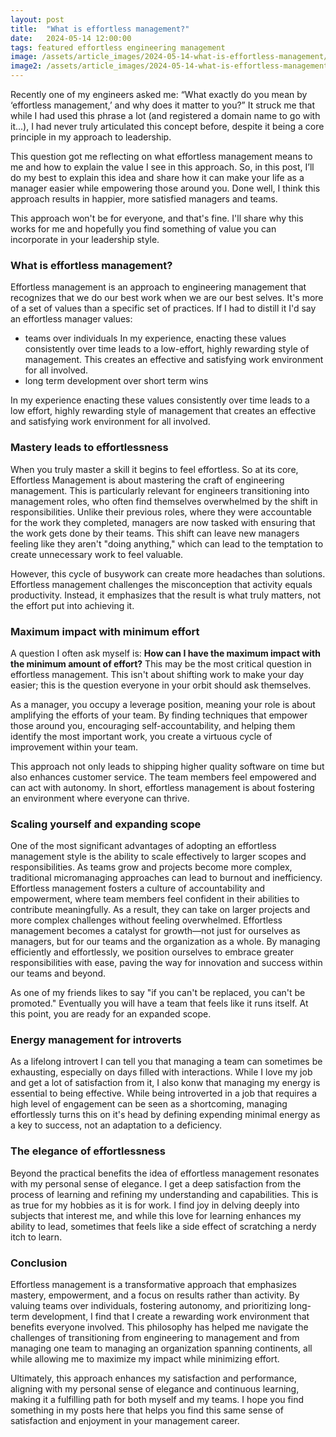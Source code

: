 ```yaml
---
layout: post
title:  "What is effortless management?"
date:   2024-05-14 12:00:00
tags: featured effortless engineering management
image: /assets/article_images/2024-05-14-what-is-effortless-management/XYZ.jpg
image2: /assets/article_images/2024-05-14-what-is-effortless-management/XYZ-mobile.jpg
---
```


Recently one of my engineers asked me: “What exactly do you mean by ‘effortless management,’ and why does it matter to you?”
It struck me that while I had used this phrase a lot (and registered a domain name to go with it...),
I had never truly articulated this concept before, despite it being a core principle in my approach to leadership.

This question got me reflecting on what effortless management means to me and how to explain the value I see in this approach.
So, in this post, I’ll do my best to explain this idea and share how it can make your life as a manager easier while empowering those around you.
Done well, I think this approach results in happier, more satisfied managers and teams.

This approach won't be for everyone, and that's fine.
I'll share why this works for me and hopefully you find something of value you can incorporate in your leadership style.

### What is effortless management?

Effortless management is an approach to engineering management that recognizes that we do our best work when we are our best selves. It's more of a set of values than a specific set of practices. If I had to distill it I'd say an effortless manager values:

* teams over individuals
In my experience, enacting these values consistently over time leads to a low-effort, highly rewarding style of management.
This creates an effective and satisfying work environment for all involved.
* long term development over short term wins

In my experience enacting these values consistently over time leads to a low effort, highly rewarding style of management that creates an effective and satisfying work environment for all involved.

### Mastery leads to effortlessness

When you truly master a skill it begins to feel effortless. So at its core, Effortless Management is about mastering the craft of engineering management. This is particularly relevant for engineers transitioning into management roles, who often find themselves overwhelmed by the shift in responsibilities. Unlike their previous roles, where they were accountable for the work they completed, managers are now tasked with ensuring that the work gets done by their teams. This shift can leave new managers feeling like they aren't "doing anything," which can lead to the temptation to create unnecessary work to feel valuable.

However, this cycle of busywork can create more headaches than solutions. Effortless management challenges the misconception that activity equals productivity. Instead, it emphasizes that the result is what truly matters, not the effort put into achieving it.

### Maximum impact with minimum effort

A question I often ask myself is: **How can I have the maximum impact with the minimum amount of effort?** This may be the most critical question in effortless management. This isn't about shifting work to make your day easier; this is the question everyone in your orbit should ask themselves.

As a manager, you occupy a leverage position, meaning your role is about amplifying the efforts of your team. By finding techniques that empower those around you, encouraging self-accountability, and helping them identify the most important work, you create a virtuous cycle of improvement within your team.

This approach not only leads to shipping higher quality software on time but also enhances customer service. The team members feel empowered and can act with autonomy. In short, effortless management is about fostering an environment where everyone can thrive.

### Scaling yourself and expanding scope

One of the most significant advantages of adopting an effortless management style is the ability to scale effectively to larger scopes and responsibilities. As teams grow and projects become more complex, traditional micromanaging approaches can lead to burnout and inefficiency. Effortless management fosters a culture of accountability and empowerment, where team members feel confident in their abilities to contribute meaningfully. As a result, they can take on larger projects and more complex challenges without feeling overwhelmed. Effortless management becomes a catalyst for growth—not just for ourselves as managers, but for our teams and the organization as a whole. By managing efficiently and effortlessly, we position ourselves to embrace greater responsibilities with ease, paving the way for innovation and success within our teams and beyond.

As one of my friends likes to say "if you can't be replaced, you can't be promoted." Eventually you will have a team that feels like it runs itself. At this point, you are ready for an expanded scope.

### Energy management for introverts

As a lifelong introvert I can tell you that managing a team can sometimes be exhausting, especially on days filled with interactions.
While I love my job and get a lot of satisfaction from it, I also konw that managing my energy is essential to being effective.
While being introverted in a job that requires a high level of engagement can be seen as a shortcoming, managing effortlessly turns this on it's head by defining expending minimal energy as a key to success, not an adaptation to a deficiency.

### The elegance of effortlessness

Beyond the practical benefits the idea of effortless management resonates with my personal sense of elegance. I get a deep satisfaction from the process of learning and refining my understanding and capabilities. This is as true for my hobbies as it is for work. I find joy in delving deeply into subjects that interest me, and while this love for learning enhances my ability to lead, sometimes that feels like a side effect of scratching a nerdy itch to learn.

### Conclusion

Effortless management is a transformative approach that emphasizes mastery, empowerment, and a focus on results rather than activity. By valuing teams over individuals, fostering autonomy, and prioritizing long-term development, I find that I create a rewarding work environment that benefits everyone involved. This philosophy has helped me navigate the challenges of transitioning from engineering to management and from managing one team to managing an organization spanning continents, all while allowing me to maximize my impact while minimizing effort.

Ultimately, this approach enhances my satisfaction and performance, aligning with my personal sense of elegance and continuous learning, making it a fulfilling path for both myself and my teams. I hope you find something in my posts here that helps you find this same sense of satisfaction and enjoyment in your management career.
